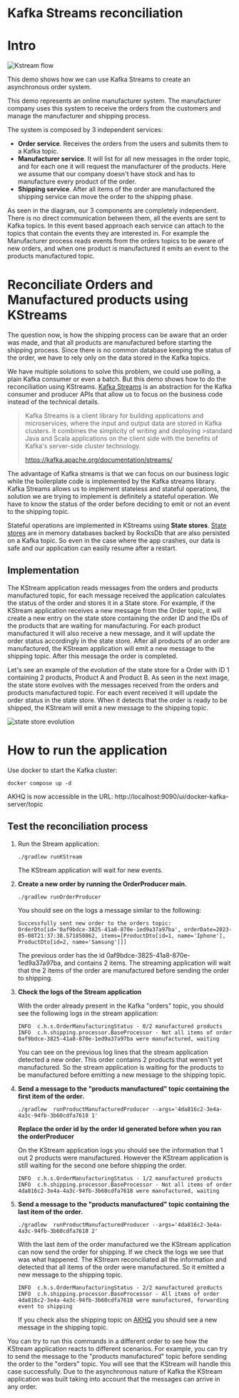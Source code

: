# Kafka Streams reconciliation


# Intro

![Kstream flow](./diagrams/schema.png)

This demo shows how we can use Kafka Streams to create an asynchronous order system.

This demo represents an online manufacturer system. The manufacturer company uses this system to receive the orders from the customers and manage the manufacturer and shipping process.

The system is composed by 3 independent services:
- **Order service**. Receives the orders from the users and submits them to a Kafka topic.
- **Manufacturer service**. It will list for all new messages in the order topic, and for each one it will request the manufacturer of the products. Here we assume that our company doesn't have stock and has to manufacture every product of the order.
- **Shipping service**. After all items of the order are manufactured the shipping service can move the order to the shipping phase.

As seen in the diagram, our 3 components are completely independent. There is no direct communication between them, all the events are sent to Kafka topics. In this event based approach each service can attach to the topics that contain the events they are interested in.
For example the Manufacturer process reads events from the orders topics to be aware of new orders, and when one product is manufactured it emits an event to the products manufactured topic.


# Reconciliate Orders and Manufactured products using KStreams

The question now, is how the shipping process can be aware that an order was made, and that all products are manufactured before starting the shipping process. Since there is no common database keeping the status of the order, we have to rely only on the data stored in the Kafka topics.


We have multiple solutions to solve this problem, we could use polling, a plain Kafka consumer or even a batch. But this demo shows how to do the reconciliation using KStreams. [Kafka Streams](https://kafka.apache.org/documentation/streams/) is an abstraction for the Kafka consumer and producer APIs that allow us to focus on the business code instead of the technical details. 

>Kafka Streams is a client library for building applications and microservices, where the input and output data are stored in Kafka clusters. It combines the simplicity of writing and deploying >standard Java and Scala applications on the client side with the benefits of Kafka's server-side cluster technology.
>
>https://kafka.apache.org/documentation/streams/


The advantage of Kafka streams is that we can focus on our business logic while the boilerplate code is implemented by the Kafka streams library. Kafka Streams allows us to implement stateless and stateful operations, the solution we are trying to implement is definitely a stateful operation. We have to know the status of the order before deciding to emit or not an event to the shipping topic.

Stateful operations are implemented in KStreams using **State stores**. [State stores](https://kafka.apache.org/21/documentation/streams/developer-guide/processor-api.html#state-stores) are in memory databases backed by RocksDb that are also persisted on a Kafka topic. So even in the case where the app crashes, our data is safe and our application can easily resume after a restart.

## Implementation

The KStream application reads messages from the orders and products manufactured topic, for each message received the application calculates the status of the order and stores it in a State store.
For example, if the KStream application receives a new message from the Order topic, it will create a new entry on the state store containing the order ID and the IDs of the products that are waiting for manufacturing. For each product manufactured it will also receive a new message, and it will update the order status accordingly in the state store. After all products of an order are manufactured, the KStream application will emit a new message to the shipping topic.
After this message the order is completed.

Let's see an example of the evolution of the state store for a Order with ID 1 containing 2 products, Product A and Product B.
As seen in the next image, the state store evolves with the messages received from the orders and products manufactured topic. For each event received it will update the order status in the state store. When it detects that the order is ready to be shipped, the KStream will emit a new message to the shipping topic.

![state store evolution](./diagrams/state_Store.png)


# How to run the application


Use docker to start the Kafka cluster:

```docker compose up -d```

AKHQ  is now accessible in the URL: http://localhost:9090/ui/docker-kafka-server/topic

## Test the reconciliation process

1. Run the Stream application:
 
    ```./gradlew runKStream```

    The KStream application will wait for new events.

1. **Create a new order by running the OrderProducer main.**

    ```./gradlew runOrderProducer```

    You should see on the logs a message similar to the following:
    ```
    Successfully sent new order to the orders topic: OrderDto[id='0af9bdce-3825-41a8-870e-1ed9a37a97ba', orderDate=2023-05-08T21:37:38.571850862, items=[ProductDto[id=1, name='Iphone'], ProductDto[id=2, name='Samsung']]]
    ```

    The previous order has the id 0af9bdce-3825-41a8-870e-1ed9a37a97ba, and contains 2 items. The streaming application will wait that the 2 items of the order are manufactured before sending the order to shipping.
   
1. **Check the logs of the Stream application**
    
    With the order already present in the Kafka "orders" topic, you should see the following logs in the stream application:
    ```  
    INFO  c.h.s.OrderManufacturingStatus - 0/2 manufactured products
    INFO  c.h.shipping.processor.BaseProcessor - Not all items of order 0af9bdce-3825-41a8-870e-1ed9a37a97ba were manufactured, waiting
    ```

    You can see on the previous log lines that the stream application detected a new order. This order contains 2 products that weren't yet manufactured. So the stream application is waiting for the products to be manufactured before emitting a new message to the shipping topic.    
  
1. **Send a message to the "products manufactured" topic containing the first item of the order.**

    ```./gradlew  runProductManufacturedProducer --args='4da816c2-3e4a-4a3c-94fb-3b60cdfa7618 1'```	

    **Replace the order id by the order Id generated before when you ran the orderProducer**

    On the KStream application logs you should see the information that 1 out 2 products were manufactured. However the KStream application is still waiting for the second one before shipping the order.

    ```
    INFO  c.h.s.OrderManufacturingStatus - 1/2 manufactured products
    INFO  c.h.shipping.processor.BaseProcessor - Not all items of order 4da816c2-3e4a-4a3c-94fb-3b60cdfa7618 were manufactured, waiting
    ```

1. **Send a message to the "products manufactured" topic containing the last item of the order.**

    ```./gradlew  runProductManufacturedProducer --args='4da816c2-3e4a-4a3c-94fb-3b60cdfa7618 2'```	

    With the last item of the order manufactured we the KStream application can now send the order for shipping. If we check the logs we see that was what happened. The KStream reconciliated all the information and detected that all items of the order were manufactured. So it emitted a new message to the shipping topic. 

    ```
    INFO  c.h.s.OrderManufacturingStatus - 2/2 manufactured products
    INFO  c.h.shipping.processor.BaseProcessor - All items of order 4da816c2-3e4a-4a3c-94fb-3b60cdfa7618 were manufactured, forwarding event to shipping
    ```

    If you check also the shipping topic on [AKHQ](http://localhost:9090/ui/docker-kafka-server/topic/shipping/data?sort=NEWEST&partition=All) you should see a new message in the shipping topic.


You can try to run this commands in a different order to see how the KStream application reacts to different scenarios. For example, you can try to send the message to the "products manufactured" topic before sending the order to the "orders" topic. You will see that the KStream will handle this case successfully. Due to the asynchronous nature of Kafka the KStream application was built taking into account that the messages can arrive in any order.